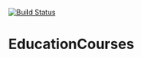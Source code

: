 [![Build Status](https://travis-ci.org/FreeJSContribute/EducationCourses.svg?branch=master)](https://travis-ci.org/FreeJSContribute/EducationCourses)
# EducationCourses
